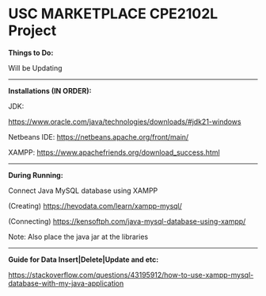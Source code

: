 # USC MARKETPLACE CPE2102L Project
**Things to Do:**

Will be Updating

----------------------------------

**Installations (IN ORDER):**

JDK:

https://www.oracle.com/java/technologies/downloads/#jdk21-windows

Netbeans IDE:
https://netbeans.apache.org/front/main/

XAMPP:
https://www.apachefriends.org/download_success.html

-------------------------------------------

**During Running:**

Connect Java MySQL database using XAMPP

(Creating)
https://hevodata.com/learn/xampp-mysql/

(Connecting)
https://kensoftph.com/java-mysql-database-using-xampp/ 

Note: Also place the java jar at the libraries

----------------------------------------------

**Guide for Data Insert|Delete|Update and etc:**

https://stackoverflow.com/questions/43195912/how-to-use-xampp-mysql-database-with-my-java-application


